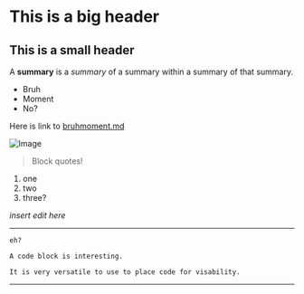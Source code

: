 # This is a big header

## This is a small header

A **summary** is a *summary* of a summary within a summary of that summary.

* Bruh
* Moment
* No?

Here is link to [bruhmoment.md](https://kennethkietvuong.github.io/cse15l-lab-reports/bruhmoment.md)

![Image](https://i.redd.it/918mym3nsjf31.jpg)

> Block quotes!

1. one
2. two
3. three?

*insert edit here*  

---

`eh?`

```
A code block is interesting.

It is very versatile to use to place code for visability.
```
---
